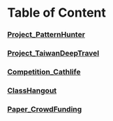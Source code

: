 # Table of Content

### [Project_PatternHunter](https://github.com/albert0796/MachineLearning/tree/master/Project_PatternHunter)
### [Project_TaiwanDeepTravel](https://github.com/albert0796/MachineLearning/tree/master/Project_TaiwanDeepTravel)
### [Competition_Cathlife](https://github.com/albert0796/MachineLearning/tree/master/Competition_Cathlife)
### [ClassHangout](https://github.com/albert0796/MachineLearning/tree/master/ClassHangout)
### [Paper_CrowdFunding](https://github.com/albert0796/MachineLearning/tree/master/Paper_CrowdFunding)

